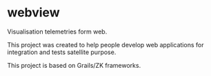 webview
=======

Visualisation telemetries form web.

This project was created to help people develop web applications for integration and tests satellite purpose.

This project is based on Grails/ZK frameworks.